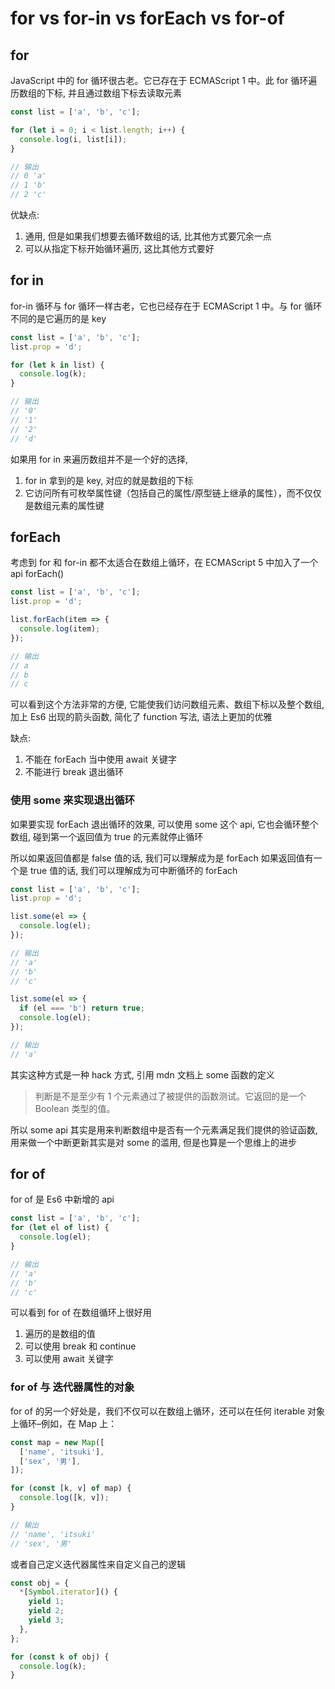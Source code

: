 # for vs for-in vs forEach vs for-of

## for

JavaScript 中的 for 循环很古老。它已存在于 ECMAScript 1 中。此 for 循环遍历数组的下标, 并且通过数组下标去读取元素

```js
const list = ['a', 'b', 'c'];

for (let i = 0; i < list.length; i++) {
  console.log(i, list[i]);
}

// 输出
// 0 'a'
// 1 'b'
// 2 'c'
```

优缺点:

1. 通用, 但是如果我们想要去循环数组的话, 比其他方式要冗余一点
2. 可以从指定下标开始循环遍历, 这比其他方式要好

## for in

for-in 循环与 for 循环一样古老，它也已经存在于 ECMAScript 1 中。与 for 循环不同的是它遍历的是 key

```js
const list = ['a', 'b', 'c'];
list.prop = 'd';

for (let k in list) {
  console.log(k);
}

// 输出
// '0'
// '1'
// '2'
// 'd'
```

如果用 for in 来遍历数组并不是一个好的选择,

1. for in 拿到的是 key, 对应的就是数组的下标
2. 它访问所有可枚举属性键（包括自己的属性/原型链上继承的属性），而不仅仅是数组元素的属性键

## forEach

考虑到 for 和 for-in 都不太适合在数组上循环，在 ECMAScript 5 中加入了一个 api forEach()

```js
const list = ['a', 'b', 'c'];
list.prop = 'd';

list.forEach(item => {
  console.log(item);
});

// 输出
// a
// b
// c
```

可以看到这个方法非常的方便, 它能使我们访问数组元素、数组下标以及整个数组, 加上 Es6 出现的箭头函数, 简化了 function 写法, 语法上更加的优雅

缺点:

1. 不能在 forEach 当中使用 await 关键字
2. 不能进行 break 退出循环

### 使用 some 来实现退出循环

如果要实现 forEach 退出循环的效果, 可以使用 some 这个 api, 它也会循环整个数组, 碰到第一个返回值为 true 的元素就停止循环

所以如果返回值都是 false 值的话, 我们可以理解成为是 forEach
如果返回值有一个是 true 值的话, 我们可以理解成为可中断循环的 forEach

```js
const list = ['a', 'b', 'c'];
list.prop = 'd';

list.some(el => {
  console.log(el);
});

// 输出
// 'a'
// 'b'
// 'c'

list.some(el => {
  if (el === 'b') return true;
  console.log(el);
});

// 输出
// 'a'
```

其实这种方式是一种 hack 方式, 引用 mdn 文档上 some 函数的定义

> 判断是不是至少有 1 个元素通过了被提供的函数测试。它返回的是一个 Boolean 类型的值。

所以 some api 其实是用来判断数组中是否有一个元素满足我们提供的验证函数, 用来做一个中断更新其实是对 some 的滥用, 但是也算是一个思维上的进步

## for of

for of 是 Es6 中新增的 api

```js
const list = ['a', 'b', 'c'];
for (let el of list) {
  console.log(el);
}

// 输出
// 'a'
// 'b'
// 'c'
```

可以看到 for of 在数组循环上很好用

1. 遍历的是数组的值
2. 可以使用 break 和 continue
3. 可以使用 await 关键字

### for of 与 迭代器属性的对象

for of 的另一个好处是，我们不仅可以在数组上循环，还可以在任何 iterable 对象上循环–例如，在 Map 上：

```js
const map = new Map([
  ['name', 'itsuki'],
  ['sex', '男'],
]);

for (const [k, v] of map) {
  console.log([k, v]);
}

// 输出
// 'name', 'itsuki'
// 'sex', '男'
```

或者自己定义迭代器属性来自定义自己的逻辑

```js
const obj = {
  *[Symbol.iterator]() {
    yield 1;
    yield 2;
    yield 3;
  },
};

for (const k of obj) {
  console.log(k);
}
```
